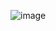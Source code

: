 ![image](https://user-images.githubusercontent.com/103138581/209984441-e751c8e4-62d6-4ff5-838f-e7279fe9ded6.png)
